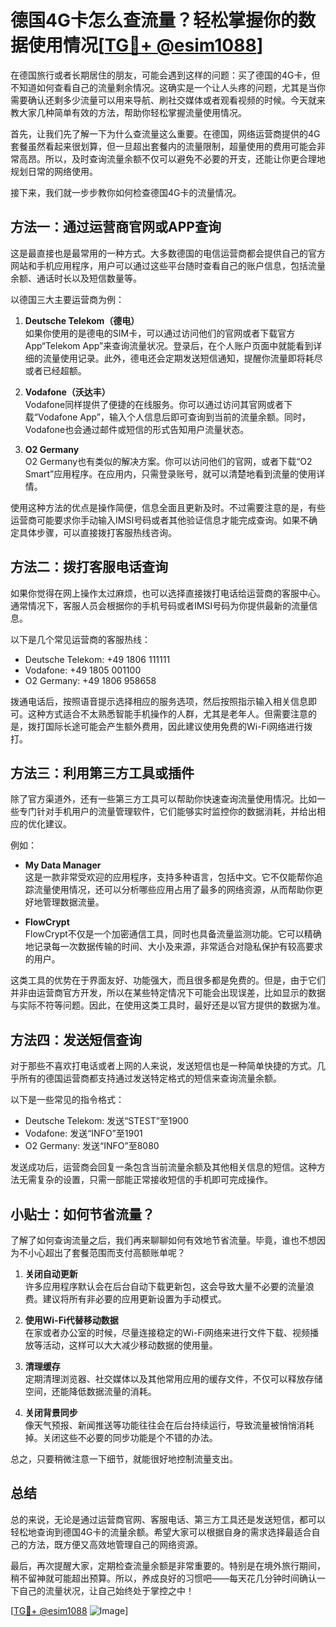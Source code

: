 # 德国4G卡怎么查流量？轻松掌握你的数据使用情况[[TG💪+ @esim1088](https://t.me/s/esim1088)]

在德国旅行或者长期居住的朋友，可能会遇到这样的问题：买了德国的4G卡，但不知道如何查看自己的流量剩余情况。这确实是一个让人头疼的问题，尤其是当你需要确认还剩多少流量可以用来导航、刷社交媒体或者观看视频的时候。今天就来教大家几种简单有效的方法，帮助你轻松掌握流量使用情况。

首先，让我们先了解一下为什么查流量这么重要。在德国，网络运营商提供的4G套餐虽然看起来很划算，但一旦超出套餐内的流量限制，超量使用的费用可能会非常高昂。所以，及时查询流量余额不仅可以避免不必要的开支，还能让你更合理地规划日常的网络使用。

接下来，我们就一步步教你如何检查德国4G卡的流量情况。

## 方法一：通过运营商官网或APP查询

这是最直接也是最常用的一种方式。大多数德国的电信运营商都会提供自己的官方网站和手机应用程序，用户可以通过这些平台随时查看自己的账户信息，包括流量余额、通话时长以及短信数量等。

以德国三大主要运营商为例：

1. **Deutsche Telekom（德电）**  
   如果你使用的是德电的SIM卡，可以通过访问他们的官网或者下载官方App“Telekom App”来查询流量状况。登录后，在个人账户页面中就能看到详细的流量使用记录。此外，德电还会定期发送短信通知，提醒你流量即将耗尽或者已经超额。

2. **Vodafone（沃达丰）**  
   Vodafone同样提供了便捷的在线服务。你可以通过访问其官网或者下载“Vodafone App”，输入个人信息后即可查询到当前的流量余额。同时，Vodafone也会通过邮件或短信的形式告知用户流量状态。

3. **O2 Germany**  
   O2 Germany也有类似的解决方案。你可以访问他们的官网，或者下载“O2 Smart”应用程序。在应用内，只需登录账号，就可以清楚地看到流量的使用详情。

使用这种方法的优点是操作简便，信息全面且更新及时。不过需要注意的是，有些运营商可能要求你手动输入IMSI号码或者其他验证信息才能完成查询。如果不确定具体步骤，可以直接拨打客服热线咨询。

## 方法二：拨打客服电话查询

如果你觉得在网上操作太过麻烦，也可以选择直接拨打电话给运营商的客服中心。通常情况下，客服人员会根据你的手机号码或者IMSI号码为你提供最新的流量信息。

以下是几个常见运营商的客服热线：
- Deutsche Telekom: +49 1806 111111
- Vodafone: +49 1805 001100
- O2 Germany: +49 1806 958658

拨通电话后，按照语音提示选择相应的服务选项，然后按照指示输入相关信息即可。这种方式适合不太熟悉智能手机操作的人群，尤其是老年人。但需要注意的是，拨打国际长途可能会产生额外费用，因此建议使用免费的Wi-Fi网络进行拨打。

## 方法三：利用第三方工具或插件

除了官方渠道外，还有一些第三方工具可以帮助你快速查询流量使用情况。比如一些专门针对手机用户的流量管理软件，它们能够实时监控你的数据消耗，并给出相应的优化建议。

例如：
- **My Data Manager**  
  这是一款非常受欢迎的应用程序，支持多种语言，包括中文。它不仅能帮你追踪流量使用情况，还可以分析哪些应用占用了最多的网络资源，从而帮助你更好地管理数据流量。

- **FlowCrypt**  
  FlowCrypt不仅是一个加密通信工具，同时也具备流量监测功能。它可以精确地记录每一次数据传输的时间、大小及来源，非常适合对隐私保护有较高要求的用户。

这类工具的优势在于界面友好、功能强大，而且很多都是免费的。但是，由于它们并非由运营商官方开发，所以在某些特定情况下可能会出现误差，比如显示的数据与实际不符等问题。因此，在使用这类工具时，最好还是以官方提供的数据为准。

## 方法四：发送短信查询

对于那些不喜欢打电话或者上网的人来说，发送短信也是一种简单快捷的方式。几乎所有的德国运营商都支持通过发送特定格式的短信来查询流量余额。

以下是一些常见的指令格式：
- Deutsche Telekom: 发送“STEST”至1900
- Vodafone: 发送“INFO”至1901
- O2 Germany: 发送“INFO”至8080

发送成功后，运营商会回复一条包含当前流量余额及其他相关信息的短信。这种方法无需复杂的设置，只需一部能正常接收短信的手机即可完成操作。

## 小贴士：如何节省流量？

了解了如何查询流量之后，我们再来聊聊如何有效地节省流量。毕竟，谁也不想因为不小心超出了套餐范围而支付高额账单呢？

1. **关闭自动更新**  
   许多应用程序默认会在后台自动下载更新包，这会导致大量不必要的流量浪费。建议将所有非必要的应用更新设置为手动模式。

2. **使用Wi-Fi代替移动数据**  
   在家或者办公室的时候，尽量连接稳定的Wi-Fi网络来进行文件下载、视频播放等活动，这样可以大大减少移动数据的使用量。

3. **清理缓存**  
   定期清理浏览器、社交媒体以及其他常用应用的缓存文件，不仅可以释放存储空间，还能降低数据流量的消耗。

4. **关闭背景同步**  
   像天气预报、新闻推送等功能往往会在后台持续运行，导致流量被悄悄消耗掉。关闭这些不必要的同步功能是个不错的办法。

总之，只要稍微注意一下细节，就能很好地控制流量支出。

## 总结

总的来说，无论是通过运营商官网、客服电话、第三方工具还是发送短信，都可以轻松地查询到德国4G卡的流量余额。希望大家可以根据自身的需求选择最适合自己的方法，既方便又高效地管理自己的网络资源。

最后，再次提醒大家，定期检查流量余额是非常重要的。特别是在境外旅行期间，稍不留神就可能超出预算。所以，养成良好的习惯吧——每天花几分钟时间确认一下自己的流量状况，让自己始终处于掌控之中！

[[TG💪+ @esim1088](https://t.me/s/esim1088) ![Image](https://i.postimg.cc/4NQfJmqS/Snipaste-2025-05-13-00-14-12.png)]